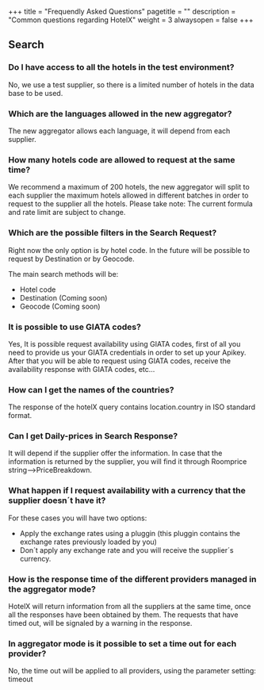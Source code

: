 +++
title = "Frequendly Asked Questions"
pagetitle = ""
description = "Common questions regarding HotelX"
weight = 3
alwaysopen = false
+++

## Search

### Do I have access to all the hotels in the test environment?
No, we use a test supplier, so there is a limited number of hotels in the data base to be used.

### Which are the languages allowed in the new aggregator?
The new aggregator allows each language, it will depend from each supplier.

### How many hotels code are allowed to request at the same time?
We recommend a maximum of 200 hotels, the new aggregator will split to each supplier the maximum hotels allowed in different batches in order to request to the supplier all the hotels. Please take note: The current formula and rate limit are subject to change.

### Which are the possible filters in the Search Request? 
Right now the only option is by hotel code. In the future will be possible to request by Destination or by Geocode.

The main search methods will be:
- Hotel code
- Destination (Coming soon)
- Geocode (Coming soon)

### It is possible to use GIATA codes? 
Yes, It is possible request availability  using GIATA codes, first of all you need to provide us your GIATA credentials in order to set up your Apikey. After that you will be able to request using GIATA codes, receive the availability response with GIATA codes, etc…

### How can I get the names of the countries?
The response of the hotelX query contains location.country in ISO standard format.

### Can I get Daily-prices in Search Response?
It will depend if the supplier offer the information. In case that the information is returned by the supplier, you will find it through Roomprice string-->PriceBreakdown.
 
### What happen if I request availability with a currency that the supplier doesn´t have it?
For these cases you will have two options:
- Apply the exchange rates using a pluggin (this pluggin contains the exchange rates previously loaded by you)
- Don´t apply any exchange rate and you will receive the supplier´s currency.

### How is the response time of the different providers managed in the aggregator mode?
HotelX will return information from all the suppliers at the same time, once all the responses have been obtained by them. The requests that have timed out, will be signaled by a warning in the response.

### In aggregator mode is it possible to set a time out for each provider?
No, the time out will be applied to all providers, using the parameter setting: timeout


